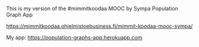 This is my version of the #mimmitkoodaa MOOC by Sympa Population Graph App 

https://mimmitkoodaa.ohjelmistoebusiness.fi/mimmit-koodaa-mooc-sympa/

My app: https://population-graphs-app.herokuapp.com
